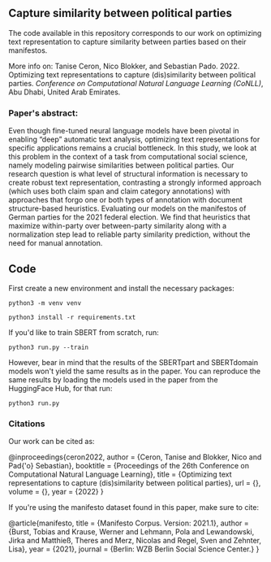 ## Capture similarity between political parties

The code available in this repository corresponds to our work on optimizing text representation to capture similarity between parties based on their manifestos. 

More info on: Tanise Ceron, Nico Blokker, and Sebastian Pado. 2022. Optimizing text representations to capture (dis)similarity between political parties. _Conference on Computational Natural Language Learning (CoNLL)_, Abu Dhabi, United Arab Emirates.

### Paper's abstract:
Even though fine-tuned neural language models have been pivotal in enabling “deep” automatic text analysis, optimizing text representations for specific applications remains a crucial bottleneck.  In this study, we look at this problem in the context of a task from computational social science, namely modeling pairwise similarities between political parties. Our research question is what level of structural information is necessary to create robust text representation, contrasting a strongly informed approach (which uses both claim span and claim category annotations) with approaches that forgo one or both types of annotation with document structure-based heuristics. Evaluating our models on the manifestos of German parties for the 2021 federal election. We find that heuristics that maximize within-party over between-party similarity along with a normalization step lead to reliable party similarity prediction, without the need for manual annotation.


## Code
First create a new environment and install the necessary packages:

    python3 -m venv venv

    python3 install -r requirements.txt

If you'd like to train SBERT from scratch, run:

    python3 run.py --train

However, bear in mind that the results of the SBERTpart and SBERTdomain models won't yield the same results as in the paper. You can reproduce the same results by loading the models used in the paper from the HuggingFace Hub, for that run:

    python3 run.py


### Citations

Our work can be cited as: 

@inproceedings{ceron2022,
 author = {Ceron, Tanise and Blokker, Nico and Pad{\'o} Sebastian},
 booktitle = {Proceedings of the 26th Conference on Computational Natural Language Learning},
 title = {Optimizing text representations to capture (dis)similarity between political parties},
 url = {},
 volume = {},
 year = {2022}
}


If you're using the manifesto dataset found in this paper, make sure to cite: 

@article{manifesto, title = {Manifesto Corpus. Version: 2021.1}, author = {Burst, Tobias and Krause, Werner and Lehmann, Pola and
Lewandowski, Jirka and Matthieß, Theres and Merz, Nicolas and Regel, Sven and Zehnter, Lisa}, year = {2021}, journal = {Berlin: WZB Berlin Social Science Center.} }

